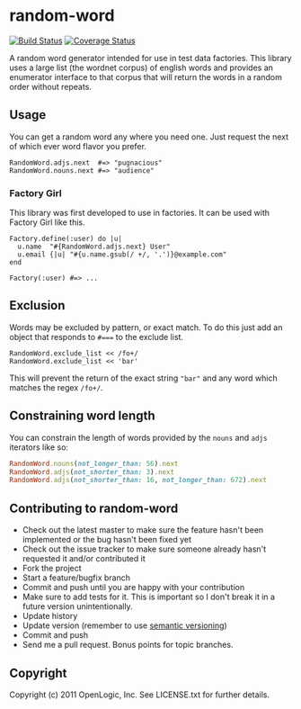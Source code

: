 random-word
====
[![Build Status](https://travis-ci.org/openlogic/random-word.svg?branch=master)](https://travis-ci.org/openlogic/random-word)
[![Coverage Status](https://coveralls.io/repos/github/openlogic/random-word/badge.svg?branch=master)](https://coveralls.io/github/openlogic/random-word?branch=master)

A random word generator intended for use in test data factories.  This
library uses a large list (the wordnet corpus) of english words and
provides an enumerator interface to that corpus that will return the
words in a random order without repeats.

Usage
----

You can get a random word any where you need one. Just request the
next of which ever word flavor you prefer.

    RandomWord.adjs.next  #=> "pugnacious"
    RandomWord.nouns.next #=> "audience"
    
### Factory Girl

This library was first developed to use in factories. It can be used
with Factory Girl like this.

    Factory.define(:user) do |u|
      u.name  "#{RandomWord.adjs.next} User"
      u.email {|u| "#{u.name.gsub(/ +/, '.')}@example.com"
    end

    Factory(:user) #=> ...

Exclusion
----

Words may be excluded by pattern, or exact match. To do this just add
an object that responds to `#===` to the exclude list.

    RandomWord.exclude_list << /fo+/
    RandomWord.exclude_list << 'bar'

This will prevent the return of the exact string `"bar"` and any word
which matches the regex `/fo+/`.

Constraining word length
----

You can constrain the length of words provided by the `nouns` and `adjs` iterators like so:
```ruby
RandomWord.nouns(not_longer_than: 56).next
RandomWord.adjs(not_shorter_than: 3).next
RandomWord.adjs(not_shorter_than: 16, not_longer_than: 672).next
```

Contributing to random-word
----
 
* Check out the latest master to make sure the feature hasn't been implemented or the bug hasn't been fixed yet
* Check out the issue tracker to make sure someone already hasn't requested it and/or contributed it
* Fork the project
* Start a feature/bugfix branch
* Commit and push until you are happy with your contribution
* Make sure to add tests for it. This is important so I don't break it in a future version unintentionally.
* Update history
* Update version (remember to use [semantic versioning][semver])
* Commit and push
* Send me a pull request. Bonus points for topic branches.

[semver]:http://semver.org/ 

Copyright
----

Copyright (c) 2011 OpenLogic, Inc. See LICENSE.txt for
further details.

